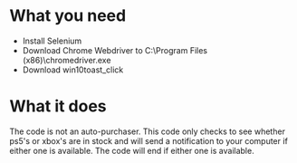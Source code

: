 # What you need
- Install Selenium
- Download Chrome Webdriver to C:\Program Files (x86)\chromedriver.exe
- Download win10toast_click

# What it does
The code is not an auto-purchaser. This code only checks to see whether ps5's or xbox's are in stock and will send a notification to your computer if either one is available. The code will end if either one is available.

